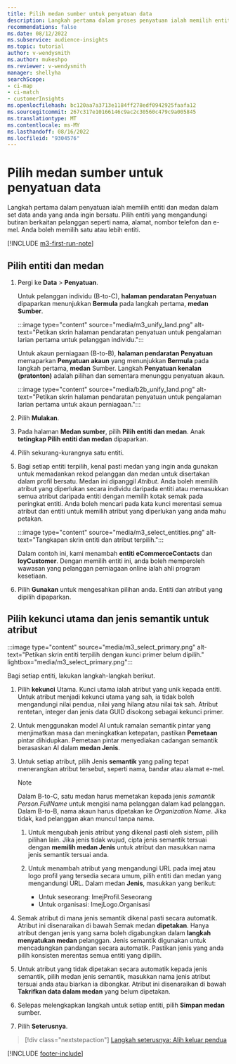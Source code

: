 ```yaml
---
title: Pilih medan sumber untuk penyatuan data
description: Langkah pertama dalam proses penyatuan ialah memilih entiti, atribut, kunci utama, dan jenis semantik untuk memetakan data ke profil pelanggan bersatu.
recommendations: false
ms.date: 08/12/2022
ms.subservice: audience-insights
ms.topic: tutorial
author: v-wendysmith
ms.author: mukeshpo
ms.reviewer: v-wendysmith
manager: shellyha
searchScope:
- ci-map
- ci-match
- customerInsights
ms.openlocfilehash: bc120aa7a3713e1184ff278edf0942925faafa12
ms.sourcegitcommit: 267c317e10166146c9ac2c30560c479c9a005845
ms.translationtype: MT
ms.contentlocale: ms-MY
ms.lasthandoff: 08/16/2022
ms.locfileid: "9304576"
---
```

# <a name="select-source-fields-for-data-unification"></a>Pilih medan sumber untuk penyatuan data

Langkah pertama dalam penyatuan ialah memilih entiti dan medan dalam set data anda yang anda ingin bersatu. Pilih entiti yang mengandungi butiran berkaitan pelanggan seperti nama, alamat, nombor telefon dan e-mel. Anda boleh memilih satu atau lebih entiti.

[!INCLUDE [m3-first-run-note](includes/m3-first-run-note.md)]

## <a name="select-entities-and-fields"></a>Pilih entiti dan medan

1. Pergi ke **Data** > **Penyatuan**.

   Untuk pelanggan individu (B-to-C), **halaman pendaratan Penyatuan** dipaparkan menunjukkan **Bermula** pada langkah pertama, **medan Sumber**.

   :::image type="content" source="media/m3_unify_land.png" alt-text="Petikan skrin halaman pendaratan penyatuan untuk pengalaman larian pertama untuk pelanggan individu.":::

   Untuk akaun perniagaan (B-to-B), **halaman pendaratan Penyatuan** memaparkan **Penyatuan akaun** yang menunjukkan **Bermula** pada langkah pertama, **medan** Sumber. Langkah **Penyatuan kenalan (pratonton)** adalah pilihan dan sementara menunggu penyatuan akaun.

   :::image type="content" source="media/b2b_unify_land.png" alt-text="Petikan skrin halaman pendaratan penyatuan untuk pengalaman larian pertama untuk akaun perniagaan.":::

1. Pilih **Mulakan**.

1. Pada halaman **Medan sumber**, pilih **Pilih entiti dan medan**. Anak **tetingkap Pilih entiti dan medan** dipaparkan.

1. Pilih sekurang-kurangnya satu entiti.

1. Bagi setiap entiti terpilih, kenal pasti medan yang ingin anda gunakan untuk memadankan rekod pelanggan dan medan untuk disertakan dalam profil bersatu. Medan ini dipanggil *Atribut*. Anda boleh memilih atribut yang diperlukan secara individu daripada entiti atau memasukkan semua atribut daripada entiti dengan memilih kotak semak pada peringkat entiti. Anda boleh mencari pada kata kunci merentasi semua atribut dan entiti untuk memilih atribut yang diperlukan yang anda mahu petakan.

   :::image type="content" source="media/m3_select_entities.png" alt-text="Tangkapan skrin entiti dan atribut terpilih.":::

   Dalam contoh ini, kami menambah **entiti eCommerceContacts** dan **loyCustomer**. Dengan memilih entiti ini, anda boleh memperoleh wawasan yang pelanggan perniagaan online ialah ahli program kesetiaan.

1. Pilih **Gunakan** untuk mengesahkan pilihan anda. Entiti dan atribut yang dipilih dipaparkan.

## <a name="select-primary-key-and-semantic-type-for-attributes"></a>Pilih kekunci utama dan jenis semantik untuk atribut

   :::image type="content" source="media/m3_select_primary.png" alt-text="Petikan skrin entiti terpilih dengan kunci primer belum dipilih." lightbox="media/m3_select_primary.png":::

Bagi setiap entiti, lakukan langkah-langkah berikut.

1. Pilih **kekunci** Utama. Kunci utama ialah atribut yang unik kepada entiti. Untuk atribut menjadi kekunci utama yang sah, ia tidak boleh mengandungi nilai pendua, nilai yang hilang atau nilai tak sah. Atribut rentetan, integer dan jenis data GUID disokong sebagai kekunci primer.

1. Untuk menggunakan model AI untuk ramalan semantik pintar yang menjimatkan masa dan meningkatkan ketepatan, pastikan **Pemetaan** pintar dihidupkan. Pemetaan pintar menyediakan cadangan semantik berasaskan AI dalam **medan Jenis**.

1. Untuk setiap atribut, pilih Jenis **semantik** yang paling tepat menerangkan atribut tersebut, seperti nama, bandar atau alamat e-mel.

   > [!NOTE]
   > Dalam B-to-C, satu medan harus memetakan kepada jenis *semantik Person.FullName* untuk mengisi nama pelanggan dalam kad pelanggan. Dalam B-to-B, nama akaun harus dipetakan ke *Organization.Name*. Jika tidak, kad pelanggan akan muncul tanpa nama.

   1. Untuk mengubah jenis atribut yang dikenal pasti oleh sistem, pilih pilihan lain. Jika jenis tidak wujud, cipta jenis semantik tersuai dengan **memilih medan Jenis** untuk atribut dan masukkan nama jenis semantik tersuai anda.

   1. Untuk menambah atribut yang mengandungi URL pada imej atau logo profil yang tersedia secara umum, pilih entiti dan medan yang mengandungi URL. Dalam medan **Jenis**, masukkan yang berikut:
      - Untuk seseorang: ImejProfil.Seseorang
      - Untuk organisasi: ImejLogo.Organisasi

1. Semak atribut di mana jenis semantik dikenal pasti secara automatik. Atribut ini disenaraikan di bawah Semak medan **dipetakan**. Hanya atribut dengan jenis yang sama boleh digabungkan dalam **langkah menyatukan medan** pelanggan. Jenis semantik digunakan untuk mencadangkan pandangan secara automatik. Pastikan jenis yang anda pilih konsisten merentas semua entiti yang dipilih.

1. Untuk atribut yang tidak dipetakan secara automatik kepada jenis semantik, pilih medan jenis semantik, masukkan nama jenis atribut tersuai anda atau biarkan ia dibongkar. Atribut ini disenaraikan di bawah **Takrifkan data dalam medan** yang belum dipetakan.

1. Selepas melengkapkan langkah untuk setiap entiti, pilih **Simpan medan** sumber.

1. Pilih **Seterusnya**.

> [!div class="nextstepaction"]
> [Langkah seterusnya: Alih keluar pendua](remove-duplicates.md)

[!INCLUDE [footer-include](includes/footer-banner.md)]
